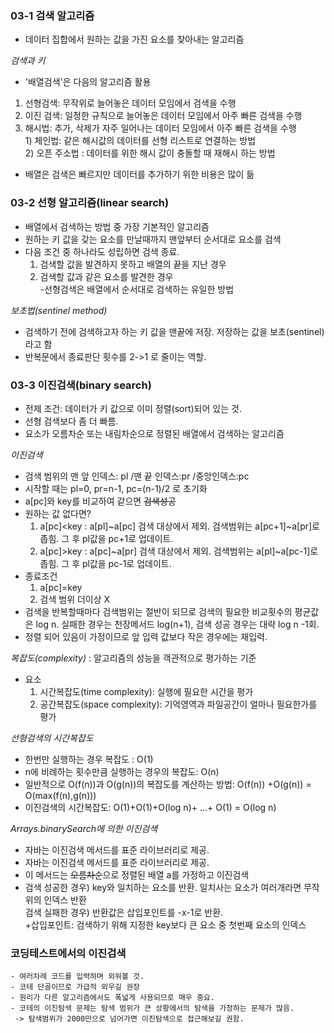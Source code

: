 ### 03-1 검색 알고리즘 <br/>
  - 데이터 집합에서 원하는 값을 가진 요소를 찾아내는 알고리즘
  
  _검색과 키_ 
  - '배열검색'은 다음의 알고리즘 활용
  1. 선형검색: 무작위로 늘어놓은 데이터 모임에서 검색을 수행
  2. 이진 검색: 일정한 규칙으로 늘어놓은 데이터 모임에서 아주 빠른 검색을 수행
  3. 해시법: 추가, 삭제가 자주 일어나는 데이터 모임에서 아주 빠른 검색을 수행 <br/>
    1) 체인법: 같은 해시값의 데이터를 선형 리스트로 연결하는 방법 <br/>
    2) 오픈 주소법 : 데이터를 위한 해시 값이 충돌할 때 재해시 하는 방법
       
  - 배열은 검색은 빠르지만 데이터를  추가하기 위한 비용은 많이 듦
  
### 03-2 선형 알고리즘(linear search) <br/>
  - 배열에서 검색하는 방법 중 가장 기본적인 알고리즘
  - 원하는 키 값을 갖는 요소를 만날때까지 맨앞부터 순서대로 요소를 검색 
  - 다음 조건 중 하나라도 성립하면 검색 종료.
    1. 검색할 값을 발견하지 못하고 배열의 끝을 지난 경우
    2. 검색할 값과 같은 요소를 발견한 경우 <br/>
 -선형검색은 배열에서 순서대로 검색하는 유일한 방법
 
 _보초법(sentinel method)_ <br/>
 
   - 검색하기 전에 검색하고자 하는 키 값을 맨끝에 저장. 저장하는 값을 보초(sentinel)라고 함 
   - 반복문에서 종료판단 횟수를 2->1 로 줄이는 역할.

### 03-3 이진검색(binary search) <br/>
 - 전제 조건: 데이터가 키 값으로 이미 정렬(sort)되어 있는 것.
 - 선형 검색보다 좀 더 빠름.
 - 요소가 오름차순 또는 내림차순으로 정렬된 배열에서 검색하는 알고리즘
 
 _이진검색_ <br/>
   - 검색 범위의 맨 앞 인덱스: pl /맨 끝 인덱스:pr /중앙인덱스:pc 
   - 시작할 때는 pl=0, pr=n-1, pc=(n-1)/2 로 초기화 <br/>
   - a[pc]와 key를 비교하여 같으면 ~~검색성공~~ <br/>
   - 원하는 값 없다면?  <br/>
      1. a[pc]<key : a[pl]~a[pc] 검색 대상에서 제외. 검색범위는 a[pc+1]~a[pr]로 좁힘. 
                   그 후 pl값을 pc+1로 업데이트. <br/>
      2. a[pc]>key : a[pc]~a[pr] 검색 대상에서 제외. 검색범위는 a[pl]~a[pc-1]로 좁힘.
                   그 후 pl값을 pc-1로 업데이트.<br/>
   - 종료조건 <br/>
        1. a[pc]=key <br/>
        2. 검색 범위 더이상 X <br/>
   - 검색을 반복할때마다 검색범위는 절반이 되므로 검색의 필요한 비교횟수의 평균값은 log n.
     실패한 경우는 천장메서드 log(n+1), 검색 성공 경우는 대략 log n -1회.
   - 정렬 되어 있음이 가정이므로 앞 입력 값보다 작은 경우에는 재입력. <br/>

 _복잡도(complexity)_ : 알고리즘의 성능을 객관적으로 평가하는 기준 <br/>
 - 요소 
    1. 시간복잡도(time complexity): 실행에 필요한 시간을 평가
    2. 공간복잡도(space complexity): 기억영역과 파일공간이 얼마나 필요한가를 평가
 
 _선형검색의 시간복잡도_ 
 - 한번만 실행하는 경우 복잡도 : O(1)
 - n에 비례하는 횟수만큼 실행하는 경우의 복잡도: O(n)
 - 일반적으로 O(f(n))과 O(g(n))의 복잡도를 계산하는 방법: O(f(n)) +O(g(n)) = O(max(f(n),g(n)))
 - 이진검색의 시간복잡도: O(1)+O(1)+O(log n)+ ...+ O(1) = O(log n)
 
 _Arrays.binarySearch에 의한 이진검색_
 - 자바는 이진검색 메서드를 표준 라이브러리로 제공.
 - 자바는 이진검색 메서드를 표준 라이브러리로 제공.
 - 이 메서드는 ~~오름차순~~으로 정렬된 배열 a를 가정하고 이진검색
 - 검색 성공한 경우) key와 일치하는 요소를 반환. 일치사는 요소가 여러개라면 무작위의 인덱스 반환 <br/>
   검색 실패한 경우) 반환값은 삽입포인트를 -x-1로 반환. <br/>
    +삽입포인트: 검색하기 위해 지정한 key보다 큰 요소 중 첫번째 요소의 인덱스 
    

### 코딩테스트에서의 이진검색 <br/>
    - 여러차례 코드를 입력하며 외워볼 것.
    - 코테 단골이므로 가급적 외우길 권장
    - 원리가 다른 알고리즘에서도 폭넓게 사용되므로 매우 중요.
    - 코테의 이진탐색 문제는 탐색 범위가 큰 상황에서의 탐색을 가정하는 문제가 많음.
     -> 탐색범위가 2000만으로 넘어가면 이진탐색으로 접근해보길 권함.